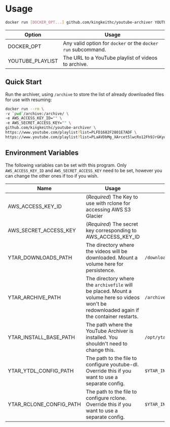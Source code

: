 # Usage
```sh
docker run [DOCKER_OPT...] github.com/kingkeithc/youtube-archiver YOUTUBE_PLAYLIST [YOUTUBE_PLAYLIST...]
```
|Option|Usage|
|------|-----|
|DOCKER_OPT|Any valid option for `docker` or the `docker run` subcommand.|
|YOUTUBE_PLAYLIST|The URL to a YouTube playlist of videos to archive.|

## Quick Start
Run the archiver, using `/archive` to store the list of already downloaded files for use with resuming:
```sh
docker run --rm \
-v `pwd`/archive:/archive/ \
-e AWS_ACCESS_KEY_ID="" \
-e AWS_SECRET_ACCESS_KEY="" \
github.com/kingkeithc/youtube-archiver \
https://www.youtube.com/playlist?list=PLFD1682F2801E7ADF \
https://www.youtube.com/playlist?list=PLaAVDbMg_XArcet5lwcRo12Fh9JrGKydh
```

## Environment Variables
The following variables can be set with this program. Only `AWS_ACCESS_KEY_ID` and `AWS_SECRET_ACCESS_KEY` need to be set, however you can change the other ones if too if you wish.

|Name|Usage|Default|
|----|-----|-------|
|AWS_ACCESS_KEY_ID|(*Required*) The Key to use with rclone for accessing AWS S3 Glacier||
|AWS_SECRET_ACCESS_KEY|(*Required*) The secret key corresponding to AWS_ACCESS_KEY_ID||
|YTAR_DOWNLOADS_PATH|The directory where the videos will be downloaded. Mount a volume here for persistence.|`/downloads`|
|YTAR_ARCHIVE_PATH|The directory where the `archivefile` will be placed. Mount a volume here so videos won't be redownloaded again if the container restarts.|`/archive`|
|YTAR_INSTALL_BASE_PATH|The path where the YouTube Archiver is installed. You shouldn't need to change this.|`/opt/ytar`|
|YTAR_YTDL_CONFIG_PATH|The path to the file to configure youtube-dl. Override this if you want to use a separate config.|`$YTAR_INSTALL_BASE_PATH/ytdl.conf`|
|YTAR_RCLONE_CONFIG_PATH|The path to the file to configure rclone. Override this if you want to use a separate config.|`$YTAR_INSTALL_BASE_PATH/rclone.conf`|
